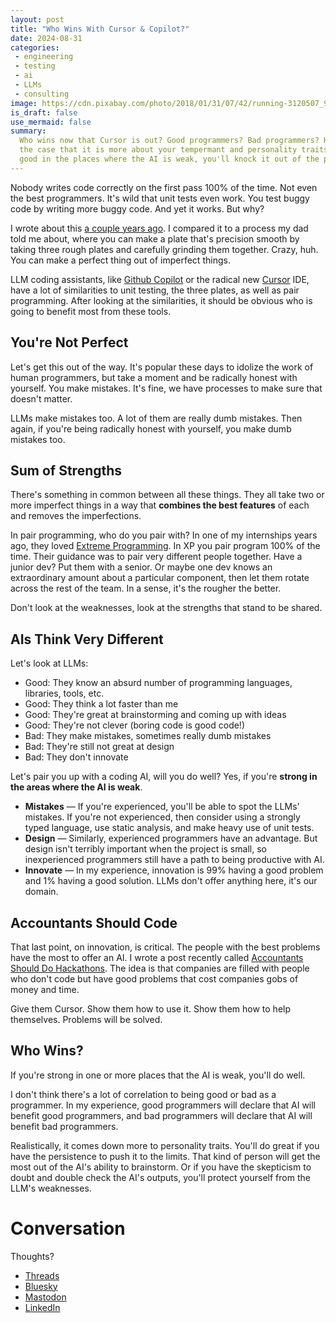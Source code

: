 ```yaml
---
layout: post
title: "Who Wins With Cursor & Copilot?"
date: 2024-08-31
categories:
 - engineering
 - testing
 - ai
 - LLMs
 - consulting
image: https://cdn.pixabay.com/photo/2018/01/31/07/42/running-3120507_960_720.jpg
is_draft: false
use_mermaid: false
summary: 
  Who wins now that Cursor is out? Good programmers? Bad programmers? Here, I make
  the case that it is more about your tempermant and personality traits. If you're
  good in the places where the AI is weak, you'll knock it out of the park.
---
```


Nobody writes code correctly on the first pass 100% of the time. Not even the best programmers.
It's wild that unit tests even work. You test buggy code by writing more buggy code. And yet it works.
But why? 

I wrote about this [a couple years ago][orig]. I compared it to a process my dad told me about,
where you can make a plate that's precision smooth by taking three rough plates and carefully
grinding them together. Crazy, huh. You can make a perfect thing out of imperfect things.

LLM coding assistants, like [Github Copilot][gh] or the radical new [Cursor][cur] IDE, have a lot of
similarities to unit testing, the three plates, as well as pair programming. After looking at
the similarities, it should be obvious who is going to benefit most from these tools.


## You're Not Perfect
Let's get this out of the way. It's popular these days to idolize the work of human programmers, but take
a moment and be radically honest with yourself. You make mistakes. It's fine, we have processes
to make sure that doesn't matter.

LLMs make mistakes too. A lot of them are really dumb mistakes. Then again, if you're being radically honest
with yourself, you make dumb mistakes too.


## Sum of Strengths
There's something in common between all these things. They all take two or more imperfect things 
in a way that **combines the best features** of each and removes the imperfections.

In pair programming, who do you pair with? In one of my internships years ago, they loved [Extreme
Programming][xp]. In XP you pair program 100% of the time. Their guidance was to pair very different
people together. Have a junior dev? Put them with a senior. Or maybe one dev knows an extraordinary amount
about a particular component, then let them rotate across the rest of the team. In a sense, it's the 
rougher the better. 

Don't look at the weaknesses, look at the strengths that stand to be shared.


## AIs Think Very Different
Let's look at LLMs:

* Good: They know an absurd number of programming languages, libraries, tools, etc.
* Good: They think a lot faster than me
* Good: They're great at brainstorming and coming up with ideas
* Good: They're not clever (boring code is good code!)
* Bad: They make mistakes, sometimes really dumb mistakes
* Bad: They're still not great at design
* Bad: They don't innovate

Let's pair you up with a coding AI, will you do well? Yes, if you're **strong in the areas where the AI is weak**.

* **Mistakes** — If you're experienced, you'll be able to spot the LLMs' mistakes. If you're not experienced,
    then consider using a strongly typed language, use static analysis, and make heavy use of unit tests.
* **Design** — Similarly, experienced programmers have an advantage. But design isn't terribly important when the
    project is small, so inexperienced programmers still have a path to being productive with AI.
* **Innovate** — In my experience, innovation is 99% having a good problem and 1% having a good solution.
    LLMs don't offer anything here, it's our domain.

## Accountants Should Code
That last point, on innovation, is critical. The people with the best problems have the most to offer an AI.
I wrote a post recently called [Accountants Should Do Hackathons][acct]. The idea is that companies are 
filled with people who don't code but have good problems that cost companies gobs of money and time.

Give them Cursor. Show them how to use it. Show them how to help themselves. Problems will be solved.


## Who Wins?
If you're strong in one or more places that the AI is weak, you'll do well.

I don't think there's a lot of correlation to being good or bad as a programmer. In my experience, good 
programmers will declare that AI will benefit good programmers, and bad programmers will declare that AI
will benefit bad programmers. 

Realistically, it comes down more to personality traits. You'll do great if you have the persistence to
push it to the limits. That kind of person will get the most out of the AI's ability to brainstorm. 
Or if you have the skepticism to doubt and double check the AI's outputs, you'll protect yourself from
the LLM's weaknesses.

# Conversation
Thoughts?

* [Threads](https://www.threads.net/@kelloggt/post/C_VycFSOrpB/?xmt=AQGzbD_0maa6XAm-SM356FvPmE5cWjxQULYzMMv6ialo3g)
* [Bluesky](https://bsky.app/profile/kelloggt.bsky.social/post/3l2zntrquu42z)
* [Mastodon](https://hachyderm.io/@kellogh/113057500380281732)
* [LinkedIn](https://www.linkedin.com/posts/tim-kellogg-69802913_who-wins-now-that-cursor-is-a-thing-good-activity-7235681220997656576-mnkU?utm_source=share&utm_medium=member_ios)


 [orig]: /blog/2022/04/11/three-plates
 [gh]: https://github.com/features/copilot
 [cur]: https://www.cursor.com/
 [xp]: https://asana.com/resources/extreme-programming-xp
 [acct]: https://timkellogg.me/blog/2024/07/26/hackathons
